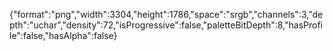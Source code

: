 {"format":"png","width":3304,"height":1786,"space":"srgb","channels":3,"depth":"uchar","density":72,"isProgressive":false,"paletteBitDepth":8,"hasProfile":false,"hasAlpha":false}